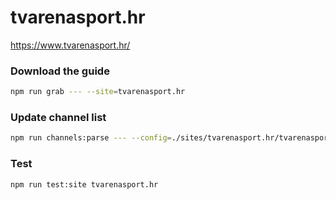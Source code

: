 # tvarenasport.hr

https://www.tvarenasport.hr/

### Download the guide

```sh
npm run grab --- --site=tvarenasport.hr
```

### Update channel list

```sh
npm run channels:parse --- --config=./sites/tvarenasport.hr/tvarenasport.hr.config.js --output=./sites/tvarenasport.hr/tvarenasport.hr.channels.xml
```

### Test

```sh
npm run test:site tvarenasport.hr
```
